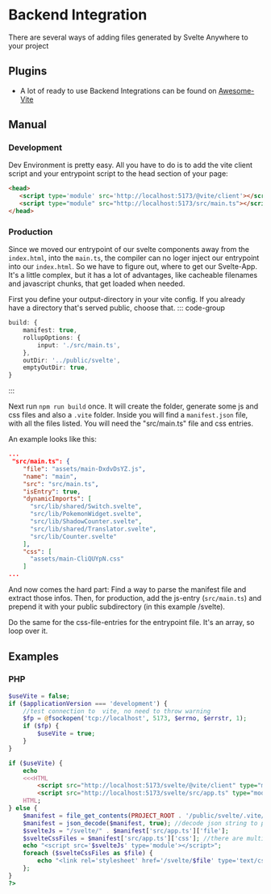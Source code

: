 # Backend Integration

There are several ways of adding files generated by Svelte Anywhere to your project

## Plugins
- A lot of ready to use Backend Integrations can be found on [Awesome-Vite](https://github.com/vitejs/awesome-vite#integrations-with-backends)

## Manual
### Development
Dev Environment is pretty easy. All you have to do is to add the vite client script and your entrypoint script to the head section of your page:
``` html [index.html] 
<head>
   <script type='module' src='http://localhost:5173/@vite/client'></script> <!--[!code ++]-->
   <script type="module" src="http://localhost:5173/src/main.ts"></script>  <!--[!code ++]-->
</head>
```

### Production

Since we moved our entrypoint of our svelte components away from the `index.html`, into the `main.ts`, the compiler can no 
loger inject our entrypoint into our `index.html`. So we have to figure out, where to get our Svelte-App. It's a little complex,
but it has a lot of advantages, like cacheable filenames and javascript chunks, that get loaded when needed.

First you define your output-directory in your vite config. If you already have a directory that's served public, choose that. 
::: code-group
``` ts [vite.config.ts]
build: {
    manifest: true,
    rollupOptions: {
        input: './src/main.ts',
    },
    outDir: '../public/svelte',
    emptyOutDir: true,
}
```
:::

Next run `npm run build` once. It will create the folder, generate some js and css files and also a `.vite` folder.
Inside you will find a `manifest.json` file, with all the files listed. You will need the "src/main.ts" file and css entries.

An example looks like this:
``` json {3,14-16}
...
 "src/main.ts": {
    "file": "assets/main-DxdvDsYZ.js",
    "name": "main",
    "src": "src/main.ts",
    "isEntry": true,
    "dynamicImports": [
      "src/lib/shared/Switch.svelte",
      "src/lib/PokemonWidget.svelte",
      "src/lib/ShadowCounter.svelte",
      "src/lib/shared/Translator.svelte",
      "src/lib/Counter.svelte"
    ],
    "css": [
      "assets/main-CliQUYpN.css"
    ]
...
```

And now comes the hard part: Find a way to parse the manifest file and extract those infos. Then, for production, add the 
js-entry (`src/main.ts`) and prepend it with your public subdirectory (in this example /svelte).

Do the same for the css-file-entries for the entrypoint file. It's an array, so loop over it. 

## Examples
### PHP
``` php
$useVite = false;
if ($applicationVersion === 'development') {
    //test connection to  vite, no need to throw warning
    $fp = @fsockopen('tcp://localhost', 5173, $errno, $errstr, 1);
    if ($fp) {
        $useVite = true;
    }
}

if ($useVite) {
    echo
    <<<HTML
        <script src="http://localhost:5173/svelte/@vite/client" type="module"></script>
        <script src="http://localhost:5173/svelte/src/app.ts" type="module"></script>
    HTML;
} else {
    $manifest = file_get_contents(PROJECT_ROOT . '/public/svelte/.vite/manifest.json');
    $manifest = json_decode($manifest, true); //decode json string to php associative array
    $svelteJs = "/svelte/" . $manifest['src/app.ts']['file'];
    $svelteCssFiles = $manifest['src/app.ts']['css']; //there are multiple
    echo "<script src='$svelteJs' type='module'></script>";
    foreach ($svelteCssFiles as $file) {
        echo "<link rel='stylesheet' href='/svelte/$file' type='text/css'>";
    };
}
?>
```



